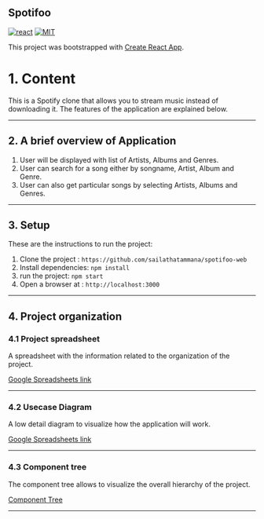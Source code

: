 ## Spotifoo

[![react](https://img.shields.io/badge/React-20232A?style=for-the-badge&logo=react&logoColor=61DAFB)](https://reactjs.org/)
[![MIT](https://camo.githubusercontent.com/3dbcfa4997505c80ef928681b291d33ecfac2dabf563eb742bb3e269a5af909c/68747470733a2f2f696d672e736869656c64732e696f2f6769746875622f6c6963656e73652f496c65726961796f2f6d61726b646f776e2d6261646765733f7374796c653d666f722d7468652d6261646765)](https://professionalprograms.mit.edu/?utm_source=google&utm_medium=cpc&utm_campaign=MIT_BRAND_PROTECTION&utm_medium=ppc&utm_term=massachusetts%20institute%20of%20technology%20mit&utm_campaign=MIT_BRAND_PROTECTION&utm_source=adwords&hsa_mt=e&hsa_src=g&hsa_tgt=kwd-325879874370&hsa_acc=2660252290&hsa_ad=406000382319&hsa_cam=8546883354&hsa_kw=massachusetts%20institute%20of%20technology%20mit&hsa_net=adwords&hsa_ver=3&hsa_grp=85551586934&gclid=CjwKCAjwr56IBhAvEiwA1fuqGvMJK9N0hVJ40ns4Qil_4byBgG-0AKpD5gEImBRlcJ1cmbHUsDzoohoCMK4QAvD_BwE)

This project was bootstrapped with [Create React App](https://github.com/facebook/create-react-app).

# 1. Content

This is a Spotify clone that allows you to stream music instead of downloading it. The features of the application are explained below.

---

## 2. A brief overview of Application

1. User will be displayed with list of Artists, Albums and Genres.
2. User can search for a song either by songname, Artist, Album and Genre.
3. User can also get particular songs by selecting Artists, Albums and Genres.

---

## 3. Setup

These are the instructions to run the project:

1. Clone the project :
   `https://github.com/sailathatammana/spotifoo-web`
2. Install dependencies:
   `npm install`
3. run the project:
   `npm start`
4. Open a browser at : `http://localhost:3000`

---

## 4. Project organization

### 4.1 Project spreadsheet

A spreadsheet with the information related to the organization of the project.

[Google Spreadsheets link](https://docs.google.com/spreadsheets/d/1DzZ3ixrETCA4D0giN0kO2DckD5aJdOPC2M1_XhpwWrA/edit#gid=0)

---

### 4.2 Usecase Diagram

A low detail diagram to visualize how the application will work.

[Google Spreadsheets link](https://bit.ly/3rBD11t)

---

### 4.3 Component tree

The component tree allows to visualize the overall hierarchy of the project.

[Component Tree](https://whimsical.com/componenttree-spotifoo-MD8Z3EJRypuCnXxHpjfnFJ@2Ux7TurymMs2QcreNaP8)

---

